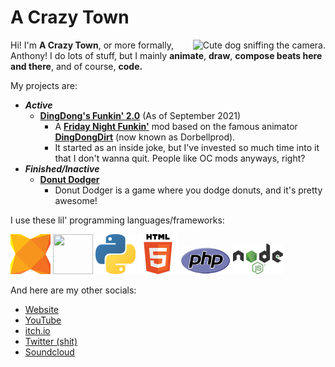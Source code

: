 # **A Crazy Town**
<img align="right" src="https://user-images.githubusercontent.com/47027981/147223424-495d48c3-81d9-4228-8d6b-25d687bfec35.png" alt="Cute dog sniffing the camera.">

Hi! I'm **A Crazy Town**, or more formally, Anthony! I do lots of stuff, but I mainly **animate**, **draw**, **compose beats here and there**, and of course, **code.**

My projects are:
- ***Active***
  - **[DingDong's Funkin' 2.0](https://gamebanana.com/mods/301335)** (As of September 2021)
    - A **[Friday Night Funkin'](https://www.newgrounds.com/portal/view/770371)** mod based on the famous animator **[DingDongDirt](https://www.youtube.com/c/DingDongDirt)** (now known as Dorbellprod).
     - It started as an inside joke, but I've invested so much time into it that I don't wanna quit. People like OC mods anyways, right?
- ***Finished/Inactive***
  - **[Donut Dodger](https://acrazytown.itch.io/donut-dodger)**
    - Donut Dodger is a game where you dodge donuts, and it's pretty awesome!

I use these lil' programming languages/frameworks:
<div>
  <a href="https://haxe.org"><img width="64" height="64" src="haxe.png"></a>
  <a href="https://haxeflixel.com"><img width="64" height="64" src="haxeflixel.svg"></a>
  <a href="https://python.org"><img width="64" height="64" src="pypy.png"></a>
  <a href="https://en.wikipedia.org/wiki/HTML5"><img width="64" height="64" src="html5.png"></a>
  <a href="https://php.net"><img width="80" height="43" src="php.png"></a>
  <a href="https://nodejs.org"><img width="80" height="49" src="njs.png"></a>
</div>

And here are my other socials:
- [Website](https://acrazytown.com/)
- [YouTube](https://youtube.com/c/acrazytown)
- [itch.io](https://acrazytown.itch.io/)
- [Twitter (shit)](https://twitter.com/acrazytown)
- [Soundcloud](https://soundcloud.com/a-crazy-town)
